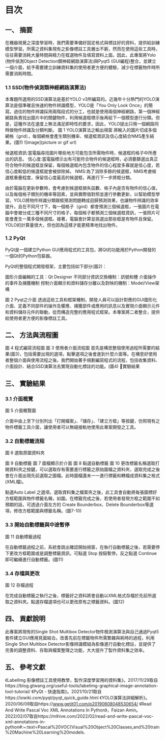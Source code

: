 
# 目次

## 一、 摘要 
在機器視覺之深度學習時，我們需要準備好固定格式與標註好的資料，提供給訓練模型學習。所需之資料集現有之影像標註工具層出不窮，然而在使用這些工具時，往往需要消耗大量時間與精力在框選物件及填寫資料上面。因此，此專案將Yolo (物件偵測Object Detection類神經網路演算法)與Pyqt5 (GUI編程)整合，並建立一個介面，給予需要建立訓練資料集的使用者更方便的體驗，減少在標籤物件時所需要消耗時間。
### 1.1 SSD(物件偵測類神經網路演算法)
本專題所選用的SSD演算法是基於YOLO v3所編寫的。近幾年十分熱門的YOLO演算法是個準確且快速的物件辨識模型，YOLO是「You Only Look Once」的簡寫。過往的物件辨識採用兩階段式的分工，也就是使用兩個神經網路，第一個神經網路負責找出圖片中的關鍵物件，利用候選框標示後再給下一個模型進行分類。但是，這種作法在速度上無法滿足即時性的要求，因此，YOLO提出只用一個網路同時做物件辨識及分類判斷。
圖 1 YOLO演算法之輸出視窗
將輸入的圖片切成多個網格（grid），每個網格會產生類別機率、候選框資訊及信心度結合NMS產生結果。(圖1)
![image](picture or gif url)

候選框資訊:當電腦尋找圖片哪些地方可能包含所需物件時，候選框的格子中所產出的訊息。
信心度:當電腦標示出有可能符合物件的候選框時，必須要篩選出真正符合物件的候選框並保留，每個候選框內包含物件的信心程度多寡就是信心度，若信心度較低的候選框就會被排除掉。
NMS:為了消除多餘的候選框，NMS考慮候選框重疊程度，保留信心度最高的候選框，再進行下一步將框分類。


由於電腦在更新參數時，會考慮到候選框損失函數、格子內是否有物件的信心值，以及每個格子類別的機率等因素，並與實際值對照並進行參數更新，以幫助模型學習。YOLO將物件辨識分類跟框預測問題轉成迴歸預測效果，也讓物件辨識的效率提升。且在不同尺寸下，每一個格子（gird）都會預測三個候選框，一張圖片在電腦中會被分成三種不同尺寸的格子，每個格子都預測三個候選框資訊，一張照片可能會產生一萬多個候選框。接著，電腦會計算並挑選出那些框是有物件且保留。YOLO的計算量很大，但也因為這樣才能更精準地找出物件。
### 1.2 PyQt
PyQt是一個建立Python GUI應用程式的工具包，將Qt的功能用於Python開發的一個Qt的Python包裝器。


PyQt的整個程式開發框架，主要包括如下部分(圖2)：

圖形介面編輯的工具：Qt Designer
不同部分資訊交換機制：訊號和槽
介面操作的事件及捕獲機制
控制介面顯示和資料儲存分離以及對映的機制：Model/View架構


圖 2 Pyqt之介面
透過這些工具和框架機制，開發人員可以設計對應的GUI圖形化介面、定義不同部件的操作及響應、捕獲部件或應用的訊息以及實現介面顯示元件和資料儲存元件的聯動，從而構造完整的應用程式框架。本專案將二者整合，提供給使用者更方便的影像標註工具。



## 二、 方法與流程圖 
圖 4 程式編寫流程圖
圖 3 使用者介面流程圖
首先是構思整個使用過程所需要的結果(圖3)，包括需要出現的選項，點擊選項之後會進到什麼介面等。在構思好使用者整個介面與使用流程之後。我們開始著手規劃編寫程式的流程，包括收集資料、介面設計、結合SSD演算法去實現自動化標註的功能。(圖4)

實驗結果
## 三、 實驗結果 
### 3.1 介面概覽
圖 5 介面概覽圖

介面中由上至下分別列出「打開檔案」、「儲存」、「建立方框」等按鍵，仿照現有之物件標籤工具介面，讓使用者可以無縫接軌地使用此專案開發之工具。
### 3.2 自動標籤流程
圖 6 選取原圖資料夾

圖 9 自動標籤
圖 7 圖檔顯示於介面
圖 8 點選自動標籤
圖 10 更改標籤名稱選取打開資料夾之按鍵，可以選取存有需要進行標籤之原始圖檔之資料夾，選取完成之後會在介面出現先前選取之圖檔。此時圖檔還未一一進行標籤和轉檔成資料集之格式 (XML檔)。

點選Auto Label 之選項，選取資料集之檔案夾之後，此工具會自動將每張圖標好方框範圍與物件標籤名稱，如圖。在標籤完成之後，若使用者發現方框之範圍不如預期的話，可透過介面左方的 Create Bounderbox、Delete Bounderbox等選項，修改方框範圍與標籤名稱。(圖7-10)

### 3.3 開始自動標籤與中途暫停
圖 11 自動標籤過程

在自動標籤過程之前，系統會跳出確認開始視窗，在執行自動標籤之後，若需要停下更改方框範圍或是調整標籤資訊，可點選 Stop 按鈕暫停。反之點選 Continue 即可繼續進行自動標籤。(圖11)
### 3.4 存檔與更改
圖 12 存檔過程

在完成自動標籤之執行之後，標籤好之資料將會自動以XML格式存檔於先前所選取之資料夾。點選存檔選項也可以更改原有之標籤資料。(圖12)

## 四、 貢獻說明 
此專案將現有的Single Shot Multibox Detector物件檢測演算法與自己通過Pyqt5套件建立GUI應用見面結合。改善先前在標籤物件所需繁雜與耗時的過程，利用Single Shot Multibox Detector影像辨識模組為影像進行自動化標註，並提供了完善的調整資料、存取與檔案整理之功能，大大提升了製作資料集之效率。
## 五、 參考文獻 
《LabelImg 影像標註工具使用教學，製作深度學習用的資料集》。2017/11/29取自https://blog.gtwang.org/useful-tools/labelimg-graphical-image-annotation-tool-tutorial/
《PyQt - 快速指南》。2021/10/21取自https://iowiki.com/pyqt/pyqt_quick_guide.html
《YOLO演算法詳細解析》。2020/06/09取自https://www.getit01.com/p20190608048530654/
《Read And Write Pascal Voc XML Annotations In Python》，Faizan Amin。2022/02/07取自https://mlhive.com/2022/02/read-and-write-pascal-voc-xml-annotations-in-python#:~:text=Pascal%20VOC(Visual%20Object%20Classes,and%20train%20Machine%20Learning%20models.


